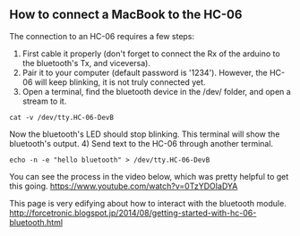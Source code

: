 ## How to connect a MacBook to the HC-06

The connection to an HC-06 requires a few steps:
1) First cable it properly (don't forget to connect the Rx of the arduino to the bluetooth's Tx, and viceversa).
2) Pair it to your computer (default password is '1234'). However, the HC-06 will keep blinking, it is not truly connected yet.
3) Open a terminal, find the bluetooth device in the /dev/ folder, and open a stream to it.
```shell
cat -v /dev/tty.HC-06-DevB
```
Now the bluetooth's LED should stop blinking. This terminal will show the bluetooth's output.
4) Send text to the HC-06 through another terminal.
```shell
echo -n -e "hello bluetooth" > /dev/tty.HC-06-DevB
```

You can see the process in the video below, which was pretty helpful to get this going.
https://www.youtube.com/watch?v=0TzYDOIaDYA

This page is very edifying about how to interact with the bluetooth module.
http://forcetronic.blogspot.jp/2014/08/getting-started-with-hc-06-bluetooth.html
